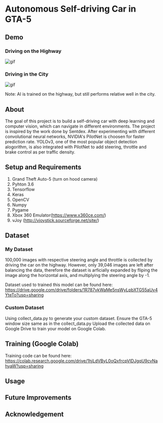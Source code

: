 # Autonomous Self-driving Car in GTA-5 #
## Demo ##
### Driving on the Highway ###
![gif](Demo/demo1.gif)
### Driving in the City ###
![gif](Demo/demo2.gif)

Note: AI is trained on the highway, but still performs relative well in the city.
## About ##
The goal of this project is to build a self-driving car with deep learning and computer vision, which can navigate in different environments. The project is inspired by the work done by Sentdex. After experimenting with different convolutional neural networks, NVIDIA's PilotNet is choosen for faster prediction rate. YOLOv3, one of the most popular object detection alogorithm, is also integrated with PilotNet to add steering, throttle and brake control as per traffic density.
## Setup and Requirements ##
1. Grand Theft Auto-5 (turn on hood camera)
2. Pyhton 3.6
3. Tensorflow
4. Keras
5. OpenCV
6. Numpy
7. Pygame
8. Xbox 360 Emulator(https://www.x360ce.com/)
9. vJoy (http://vjoystick.sourceforge.net/site/)
## Dataset ##
### My Dataset ###
100,000 images with respective steering angle and throttle is collected by driving the car on the highway. However, only 39,046 images are left after balancing the data, therefore the dataset is arficially expanded by fliping the image along the horizontal axis, and multiplying the steering angle by -1. 

Dataset used to trained this model can be found here: https://drive.google.com/drive/folders/1R787vkWaMe5nsWyLpbXTG55aUv4YteTo?usp=sharing
### Custom Dataset ###
Using collect_data.py to generate your custom dataset. Ensure the GTA-5 window size same as in the collect_data.py
Upload the collected data on Google Drive to train your model on Google Colab. 
## Training (Google Colab) ##
Training code can be found here: https://colab.research.google.com/drive/1hjLdVByL0oQxfrcpVlDJgqU9cvNahyaW?usp=sharing
## Usage ## 
## Future Improvements ##
## Acknowledgement ##
